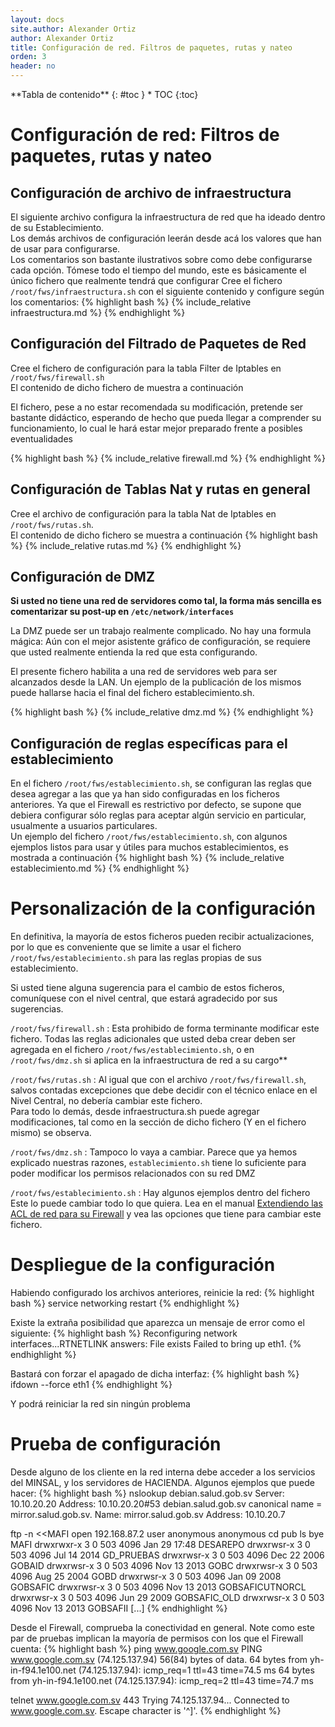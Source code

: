 ```yaml
---
layout: docs
site.author: Alexander Ortiz
author: Alexander Ortiz
title: Configuración de red. Filtros de paquetes, rutas y nateo
orden: 3
header: no
---
```


<div class="panel radius" markdown="1">
**Tabla de contenido**
{: #toc }
*  TOC
{:toc}
</div>

# Configuración de red: Filtros de paquetes, rutas y nateo

## Configuración de archivo de infraestructura
El siguiente archivo configura la infraestructura de red que ha ideado dentro de su Establecimiento.  
Los demás archivos de configuración leerán desde acá los valores que han de usar para configurarse.  
Los comentarios son bastante ilustrativos sobre como debe configurarse cada opción. Tómese todo el tiempo del mundo, este es básicamente el único fichero que realmente tendrá que configurar
Cree el fichero `/root/fws/infraestructura.sh` con el siguiente contenido y configure según los comentarios:
{% highlight bash %}
{% include_relative infraestructura.md %}
{% endhighlight %}

## Configuración del Filtrado de Paquetes de Red
Cree el fichero de configuración para la tabla Filter de Iptables en `/root/fws/firewall.sh`  
El contenido de dicho fichero de muestra a continuación

El fichero, pese a no estar recomendada su modificación, pretende ser bastante didáctico, esperando de hecho que pueda llegar a comprender su funcionamiento, lo cual le hará estar mejor preparado frente a posibles eventualidades

{% highlight bash %}
{% include_relative firewall.md %}
{% endhighlight %}

## Configuración de Tablas Nat y rutas en general
Cree el archivo de configuración para la tabla Nat de Iptables en `/root/fws/rutas.sh`.  
El contenido de dicho fichero se muestra a continuación
{% highlight bash %}
{% include_relative rutas.md %}
{% endhighlight %}

## Configuración de DMZ
**Si usted no tiene una red de servidores como tal, la forma más sencilla es comentarizar su post-up en `/etc/network/interfaces`**  

La DMZ puede ser un trabajo realmente complicado. No hay una formula mágica: Aún con el mejor asistente gráfico de configuración, se requiere que usted realmente entienda la red que esta configurando. 

El presente fichero habilita a una red de servidores web para ser alcanzados desde la LAN. Un ejemplo de la publicación de los mismos puede hallarse hacia el final del fichero establecimiento.sh. 

{% highlight bash %}
{% include_relative dmz.md %}
{% endhighlight %}

## Configuración de reglas específicas para el establecimiento
En el fichero `/root/fws/establecimiento.sh`, se configuran las reglas que desea agregar a las que ya han sido configuradas en los ficheros anteriores. Ya que el Firewall es restrictivo por defecto, se supone que debiera configurar sólo reglas para aceptar algún servicio en particular, usualmente a usuarios particulares.  
Un ejemplo del fichero `/root/fws/establecimiento.sh`, con algunos ejemplos listos para usar y útiles para muchos establecimientos, es mostrada a continuación
{% highlight bash %}
{% include_relative establecimiento.md %}
{% endhighlight %}

# Personalización de la configuración
En definitiva, la mayoría de estos ficheros pueden recibir actualizaciones, por lo que es conveniente que se limite a usar el fichero `/root/fws/establecimiento.sh` para las reglas propias de sus establecimiento.

Si usted tiene alguna sugerencia para el cambio de estos ficheros, comuníquese con el nivel central, que estará agradecido por sus sugerencias.

`/root/fws/firewall.sh`
 : Esta prohibido de forma terminante modificar este fichero. Todas las reglas adicionales que usted deba crear deben ser agregada en el fichero `/root/fws/establecimiento.sh`, o en `/root/fws/dmz.sh` si aplica en la infraestructura de red a su cargo** 

`/root/fws/rutas.sh`
 : Al igual que con el archivo `/root/fws/firewall.sh`, salvos contadas excepciones que debe decidir con el técnico enlace en el Nivel Central, no debería cambiar este fichero.  
Para todo lo demás, desde infraestructura.sh puede agregar modificaciones, tal como en la sección de dicho fichero (Y en el fichero mismo) se observa.

`/root/fws/dmz.sh`
 : Tampoco lo vaya a cambiar. Parece que ya hemos explicado nuestras razones, `establecimiento.sh` tiene lo suficiente para poder modificar los permisos relacionados con su red DMZ

`/root/fws/establecimiento.sh`
 : Hay algunos ejemplos dentro del fichero Este lo puede cambiar todo lo que quiera. Lea en el manual [Extendiendo las ACL de red para su Firewall]({{site.baseurl}}/manual/iptables/) y vea las opciones que tiene para cambiar este fichero.

# Despliegue de la configuración
Habiendo configurado los archivos anteriores, reinicie la red:
{% highlight bash %}
service networking restart
{% endhighlight %}

Existe la extraña posibilidad que aparezca un mensaje de error como el siguiente:
{% highlight bash %}
Reconfiguring network interfaces...RTNETLINK answers: File exists
Failed to bring up eth1.
{% endhighlight %}

Bastará con forzar el apagado de dicha interfaz:
{% highlight bash %}
ifdown --force eth1
{% endhighlight %}

Y podrá reiniciar la red sin ningún problema

# Prueba de configuración
Desde alguno de los cliente en la red interna debe acceder a los servicios del MINSAL, y los servidores de HACIENDA. Algunos ejemplos que puede hacer:
{% highlight bash %}
nslookup debian.salud.gob.sv
Server:     10.10.20.20
Address:    10.10.20.20#53
debian.salud.gob.sv canonical name = mirror.salud.gob.sv.
Name:   mirror.salud.gob.sv
Address: 10.10.20.7

ftp -n <<MAFI
open 192.168.87.2
user anonymous anonymous
cd pub
ls
bye
MAFI
drwxrwxr-x    3 0        503          4096 Jan 29 17:48 DESAREPO
drwxrwsr-x    3 0        503          4096 Jul 14  2014 GD_PRUEBAS
drwxrwsr-x    3 0        503          4096 Dec 22  2006 GOBAID
drwxrwsr-x    3 0        503          4096 Nov 13  2013 GOBC
drwxrwsr-x    3 0        503          4096 Aug 25  2004 GOBD
drwxrwsr-x    3 0        503          4096 Jan 09  2008 GOBSAFIC
drwxrwsr-x    3 0        503          4096 Nov 13  2013 GOBSAFICUTNORCL
drwxrwsr-x    3 0        503          4096 Jun 29  2009 GOBSAFIC_OLD
drwxrwsr-x    3 0        503          4096 Nov 13  2013 GOBSAFII
[...]
{% endhighlight %}

Desde el Firewall, comprueba la conectividad en general. Note como este par de pruebas implican la mayoría de permisos con los que el Firewall cuenta:
{% highlight bash %}
ping www.google.com.sv
PING www.google.com.sv (74.125.137.94) 56(84) bytes of data.
64 bytes from yh-in-f94.1e100.net (74.125.137.94): icmp_req=1 ttl=43 time=74.5 ms
64 bytes from yh-in-f94.1e100.net (74.125.137.94): icmp_req=2 ttl=43 time=74.7 ms

telnet www.google.com.sv 443
Trying 74.125.137.94...
Connected to www.google.com.sv.
Escape character is '^]'.
{% endhighlight %}
